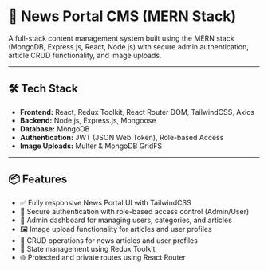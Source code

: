 # 📰 News Portal CMS (MERN Stack)

A full-stack content management system built using the MERN stack (MongoDB, Express.js, React, Node.js) with secure admin authentication, article CRUD functionality, and image uploads.

---

## 🛠️ Tech Stack

- **Frontend:** React, Redux Toolkit, React Router DOM, TailwindCSS, Axios
- **Backend:** Node.js, Express.js, Mongoose
- **Database:** MongoDB
- **Authentication:** JWT (JSON Web Token), Role-based Access
- **Image Uploads:** Multer & MongoDB GridFS

---

## 📦 Features

- ✅ Fully responsive News Portal UI with TailwindCSS
- 🔐 Secure authentication with role-based access control (Admin/User)
- 📑 Admin dashboard for managing users, categories, and articles
- 🖼️ Image upload functionality for articles and user profiles
- 🔄 CRUD operations for news articles and user profiles
- 🧠 State management using Redux Toolkit
- 🌐 Protected and private routes using React Router



